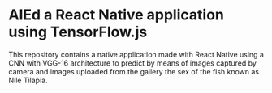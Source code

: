 # AlEd a React Native application using TensorFlow.js
This repository contains a native application made with React Native using a CNN with VGG-16 architecture to predict by means of images captured by camera and images uploaded from the gallery the sex of the fish known as Nile Tilapia.
